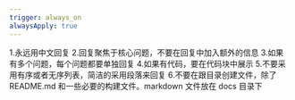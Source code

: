 ```yaml
---
trigger: always_on
alwaysApply: true
---
```

1.永远用中文回复
2.回复聚焦于核心问题，不要在回复中加入额外的信息
3.如果有多个问题，每个问题都要单独回复
4.如果有代码，要在代码块中展示
5.不要采用有序或者无序列表，简洁的采用段落来回复
6.不要在跟目录创建文件，除了 README.md 和一些必要的构建文件。markdown 文件放在 docs 目录下